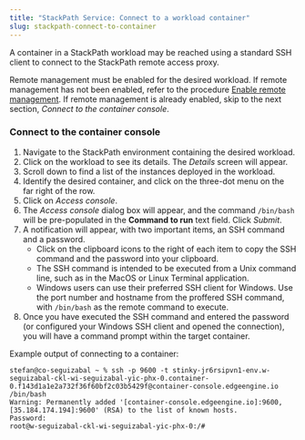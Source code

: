 ```yaml
---
title: "StackPath Service: Connect to a workload container"
slug: stackpath-connect-to-container
---
```



A container in a StackPath workload may be reached using a standard SSH client to connect to the StackPath remote access proxy.

Remote management must be enabled for the desired workload.  If remote management has not been enabled, refer to the procedure [Enable remote management](stackpath-enable-remote-mgt.md).  If remote management is already enabled, skip to the next section, *Connect to the container console*.

### Connect to the container console

1. Navigate to the StackPath environment containing the desired workload.
1. Click on the workload to see its details.  The *Details* screen will appear.
1. Scroll down to find a list of the instances deployed in the workload.
1. Identify the desired container, and click on the three-dot menu on the far right of the row.
1. Click on *Access console*.
1. The *Access console* dialog box will appear, and the command `/bin/bash` will be pre-populated in the **Command to run** text field.  Click *Submit*.
1. A notification will appear, with two important items, an SSH command and a password.
   - Click on the clipboard icons to the right of each item to copy the SSH command and the password into your clipboard.
   - The SSH command is intended to be executed from a Unix command line, such as in the MacOS or Linux Terminal application.
   - Windows users can use their preferred SSH client for Windows. Use the port number and hostname from the proffered SSH command, with `/bin/bash` as the remote command to execute.
1. Once you have executed the SSH command and entered the password (or configured your Windows SSH client and opened the connection), you will have a command prompt within the target container.

Example output of connecting to a container:

```
stefan@co-seguizabal ~ % ssh -p 9600 -t stinky-jr6rsipvn1-env.w-seguizabal-ckl-wi-seguizabal-yic-phx-0.container-0.f143d1a1e2a732f36f60bf2c03b5429f@container-console.edgeengine.io /bin/bash
Warning: Permanently added '[container-console.edgeengine.io]:9600,[35.184.174.194]:9600' (RSA) to the list of known hosts.
Password:
root@w-seguizabal-ckl-wi-seguizabal-yic-phx-0:/#
```
